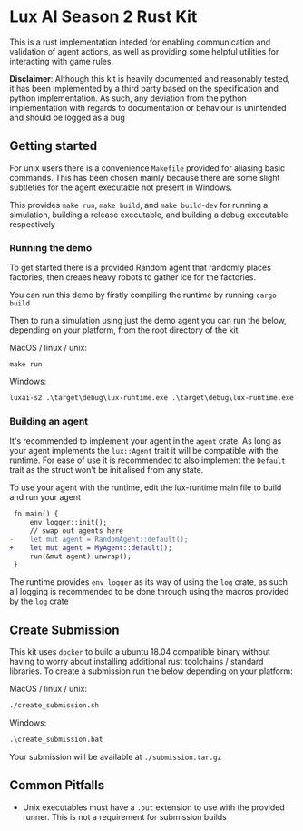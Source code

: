 # Lux AI Season 2 Rust Kit

This is a rust implementation inteded for enabling communication and validation
of agent actions, as well as providing some helpful utilities for interacting with
game rules.

**Disclaimer**: Although this kit is heavily documented and reasonably tested,
it has been implemented by a third party based on the specification and python
implementation. As such, any deviation from the python implementation with
regards to documentation or behaviour is unintended and should be logged as a bug

## Getting started

For unix users there is a convenience `Makefile` provided for aliasing basic commands.
This has been chosen mainly because there are some slight subtleties for the
agent executable not present in Windows.

This provides `make run`, `make build`, and `make build-dev` for running a
simulation, building a release executable, and building a debug executable respectively

### Running the demo

To get started there is a provided Random agent that randomly places factories,
then creaes heavy robots to gather ice for the factories.

You can run this demo by firstly compiling the runtime by running `cargo build`

Then to run a simulation using just the demo agent you can run the below,
depending on your platform, from the root directory of the kit.

MacOS / linux / unix:

`make run`

Windows:

```bat
luxai-s2 .\target\debug\lux-runtime.exe .\target\debug\lux-runtime.exe --out=replay.json
```

### Building an agent

It's recommended to implement your agent in the `agent` crate. As long as your
agent implements the `lux::Agent` trait it will be compatible with the runtime.
For ease of use it is recommended to also implement the `Default` trait as the struct
won't be initialised from any state.

To use your agent with the runtime, edit the lux-runtime main file to build
and run your agent

```diff
 fn main() {
     env_logger::init();
     // swap out agents here
-    let mut agent = RandomAgent::default();
+    let mut agent = MyAgent::default();
     run(&mut agent).unwrap();
 }
```

The runtime provides `env_logger` as its way of using the `log` crate, as such
all logging is recommended to be done through using the macros provided by the `log`
crate

## Create Submission

This kit uses `docker` to build a ubuntu 18.04 compatible binary without having to
worry about installing additional rust toolchains / standard libraries.
To create a submission run the below depending on your platform:

MacOS / linux / unix:

```bash
./create_submission.sh
```

Windows:

```bat
.\create_submission.bat
```

Your submission will be available at `./submission.tar.gz`

## Common Pitfalls

- Unix executables must have a `.out` extension to use with the provided runner.
  This is not a requirement for submission builds

